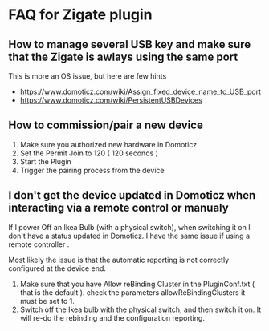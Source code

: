 # FAQ for Zigate plugin

## How to manage several USB key and make sure that the Zigate is awlays using the same port
This is more an OS issue, but here are few hints
* https://www.domoticz.com/wiki/Assign_fixed_device_name_to_USB_port
* https://www.domoticz.com/wiki/PersistentUSBDevices

## How to commission/pair a new device
1. Make sure you authorized new hardware in Domoticz
1. Set the Permit Join to 120 ( 120 seconds )
1. Start the Plugin
1. Trigger the pairing process from the device

## I don't get the device updated in Domoticz when interacting via a remote control or manualy

If I power Off an Ikea Bulb (with a physical switch), when switching it on I don't have a status updated in Domoticz. I have the same issue if using a remote controller .

Most likely the issue is that the automatic reporting is not correctly configured at the device end. 

1. Make sure that you have Allow reBinding Cluster in the PluginConf.txt ( that is the default ). check the parameters allowReBindingClusters it must be set to 1.
1. Switch off the Ikea bulb with the physical switch, and then switch it on. It will re-do the rebinding and the configuration reporting.

